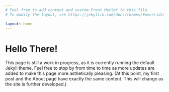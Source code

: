 ```yaml
---
# Feel free to add content and custom Front Matter to this file.
# To modify the layout, see https://jekyllrb.com/docs/themes/#overriding-theme-defaults

layout: home
---
```


# Hello There!

This page is still a work in progress, as it is currently running the default
Jekyll theme. Feel free to stop by from time to time as more updates are added
to make this page more asthetically pleasing. (At this point, my first post and
the About page have exactly the same content. This will change as the site is
further developed.)
